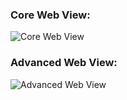 

### Core Web View:
![Core Web View](https://github.com/user-attachments/assets/e3dec4e3-d8a4-4140-a867-84c0c8484952)

### Advanced Web View:
![Advanced Web View](https://github.com/user-attachments/assets/f4f76c2f-57b7-4521-8919-14155f35b768)


